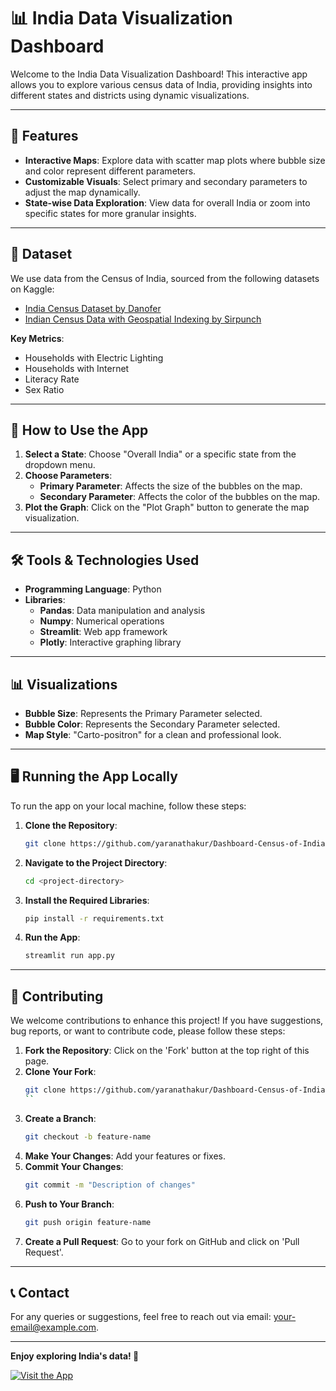 
# 📊 **India Data Visualization Dashboard**

Welcome to the India Data Visualization Dashboard! This interactive app allows you to explore various census data of India, providing insights into different states and districts using dynamic visualizations.

---

## 🌟 **Features**

- **Interactive Maps**: Explore data with scatter map plots where bubble size and color represent different parameters.
- **Customizable Visuals**: Select primary and secondary parameters to adjust the map dynamically.
- **State-wise Data Exploration**: View data for overall India or zoom into specific states for more granular insights.

---

## 📁 **Dataset**

We use data from the Census of India, sourced from the following datasets on Kaggle:

- [India Census Dataset by Danofer](https://www.kaggle.com/datasets/danofer/india-census)
- [Indian Census Data with Geospatial Indexing by Sirpunch](https://www.kaggle.com/datasets/sirpunch/indian-census-data-with-geospatial-indexing)

**Key Metrics**:
  - Households with Electric Lighting
  - Households with Internet
  - Literacy Rate
  - Sex Ratio

---

## 🚀 **How to Use the App**

1. **Select a State**: Choose "Overall India" or a specific state from the dropdown menu.
2. **Choose Parameters**:
   - **Primary Parameter**: Affects the size of the bubbles on the map.
   - **Secondary Parameter**: Affects the color of the bubbles on the map.
3. **Plot the Graph**: Click on the "Plot Graph" button to generate the map visualization.

---

## 🛠️ **Tools & Technologies Used**

- **Programming Language**: Python
- **Libraries**:
  - **Pandas**: Data manipulation and analysis
  - **Numpy**: Numerical operations
  - **Streamlit**: Web app framework
  - **Plotly**: Interactive graphing library

---

## 📊 **Visualizations**

- **Bubble Size**: Represents the Primary Parameter selected.
- **Bubble Color**: Represents the Secondary Parameter selected.
- **Map Style**: "Carto-positron" for a clean and professional look.

---

## 🖥️ **Running the App Locally**

To run the app on your local machine, follow these steps:

1. **Clone the Repository**:
   ```bash
   git clone https://github.com/yaranathakur/Dashboard-Census-of-India-Project-Using-Plotly-and-Streamlit.git
   ```
2. **Navigate to the Project Directory**:
   ```bash
   cd <project-directory>
   ```
3. **Install the Required Libraries**:
   ```bash
   pip install -r requirements.txt
   ```
4. **Run the App**:
   ```bash
   streamlit run app.py
   ```

---


## 🤝 **Contributing**

We welcome contributions to enhance this project! If you have suggestions, bug reports, or want to contribute code, please follow these steps:

1. **Fork the Repository**: Click on the 'Fork' button at the top right of this page.
2. **Clone Your Fork**:
   ```bash
   git clone https://github.com/yaranathakur/Dashboard-Census-of-India-Project-Using-Plotly-and-Streamlit.git
   ``
3. **Create a Branch**:
   ```bash
   git checkout -b feature-name
   ```
4. **Make Your Changes**: Add your features or fixes.
5. **Commit Your Changes**:
   ```bash
   git commit -m "Description of changes"
   ```
6. **Push to Your Branch**:
   ```bash
   git push origin feature-name
   ```
7. **Create a Pull Request**: Go to your fork on GitHub and click on 'Pull Request'.

---

## 📞 **Contact**

For any queries or suggestions, feel free to reach out via email: [your-email@example.com](mailto:yaranathakur@gmail.com).

---

**Enjoy exploring India's data! 🚀**

[![Visit the App](https://img.shields.io/badge/Visit-App-brightgreen)](https://dashboard-census-of-india-project-using-plotly-and-app.streamlit.app/)
